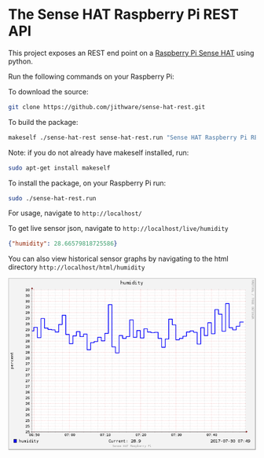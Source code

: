 # The Sense HAT Raspberry Pi REST API

This project exposes an REST end point on a [Raspberry Pi Sense HAT](http://amzn.to/2eWl5wz) using python.

Run the following commands on your Raspberry Pi:

To download the source:

```sh
git clone https://github.com/jithware/sense-hat-rest.git
```

To build the package:

```sh
makeself ./sense-hat-rest sense-hat-rest.run "Sense HAT Raspberry Pi REST API" ./setup.sh
```

Note: if you do not already have makeself installed, run:

```sh
sudo apt-get install makeself
```

To install the package, on your Raspberry Pi run:

```sh
sudo ./sense-hat-rest.run
```

For usage, navigate to `http://localhost/`

To get live sensor json, navigate to `http://localhost/live/humidity`

```json
{"humidity": 28.66579818725586}
```

You can also view historical sensor graphs by navigating to the html directory `http://localhost/html/humidity`

![humidity](https://raw.githubusercontent.com/jithware/sense-hat-rest/master/images/humidity.png)
